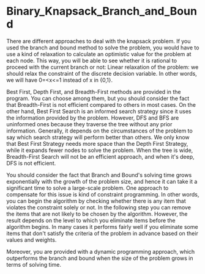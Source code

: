 # Binary_Knapsack_Branch_and_Bound
There are different approaches to deal with the knapsack problem. 
If you used the branch and bound method to solve the problem, you would have to use a kind of relaxation to calculate an optimistic value for the problem at each node. This way, you will be able to see whether it is rational to proceed with the current branch or not:
Linear relaxation of the problem: we should relax the constraint of the discrete decision variable. In other words, we will have 0=<x<=1 instead of x in {0,1}.

Best First, Depth First, and Breadth-First methods are provided in the program. You can choose among them, but you should consider the fact that Breadth-First is not efficient compared to others in most cases. On the other hand, Best First Search is an informed search strategy since it uses the information provided by the problem. However, DFS and BFS are uninformed ones because they traverse the tree without any prior information. Generally, it depends on the circumstances of the problem to say which search strategy will perform better than others. We only know that Best First Strategy needs more space than the Depth First Strategy, while it expands fewer nodes to solve the problem. When the tree is wide, Breadth-First Search will not be an efficient approach, and when it's deep, DFS is not efficient.

You should consider the fact that Branch and Bound's solving time grows exponentially with the growth of the problem size, and hence it can take it a significant time to solve a large-scale problem. One approach to compensate for this issue is kind of constraint programming. In other words, you can begin the algorithm by checking whether there is any item that violates the constraint solely or not. In the following step you can remove the items that are not likely to be chosen by the algorithm. However, the result depends on the level to which you eliminate items before the algorithm begins. In many cases it performs fairly well if you eliminate some items that don't satisfy the criteria of the problem in advance based on their values and weights.

Moreover, you are provided with a dynamic programming approach, which outperforms the branch and bound when the size of the problem grows in terms of solving time.
